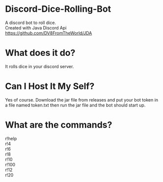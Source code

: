 # Discord-Dice-Rolling-Bot
A discord bot to roll dice.  
Created with Java Discord Api  
https://github.com/DV8FromTheWorld/JDA  

# What does it do?
It rolls dice in your discord server.  

# Can I Host It My Self?
Yes of course. Download the jar file from releases and put your bot token in a file named token.txt then run the jar file and the bot should start up.   
# What are the commands?
r!help  
r!4  
r!6  
r!8  
r!10  
r!100  
r!12  
r!20